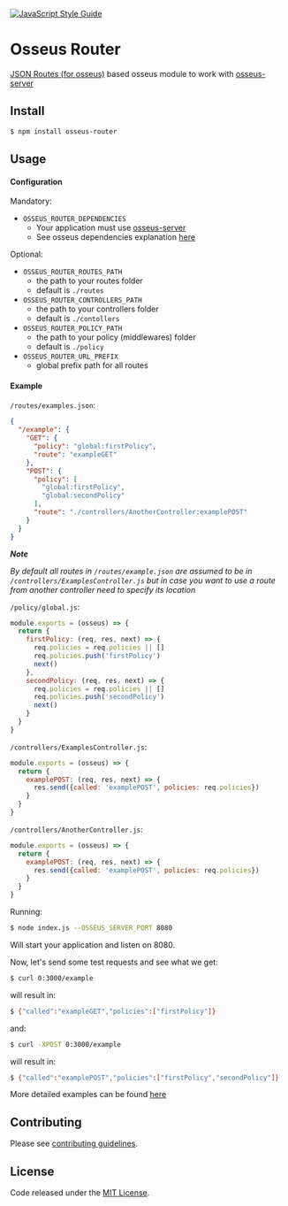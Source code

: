 [![JavaScript Style Guide](https://cdn.rawgit.com/standard/standard/master/badge.svg)](https://github.com/standard/standard)

# Osseus Router

[JSON Routes (for osseus)](https://github.com/colucom/json-routing) based osseus module to work with [osseus-server](https://github.com/colucom/osseus-server)

## Install
```bash
$ npm install osseus-router
```

## Usage

#### Configuration

Mandatory:

* `OSSEUS_ROUTER_DEPENDENCIES`
	* Your application must use [osseus-server](https://github.com/colucom/osseus-server)
	* See osseus dependencies explanation [here](https://github.com/colucom/osseus#dependencies)

Optional:

* `OSSEUS_ROUTER_ROUTES_PATH`
	* the path to your routes folder
	* default is `./routes`
* `OSSEUS_ROUTER_CONTROLLERS_PATH`
	* the path to your controllers folder
	* default is `./contollers`
* `OSSEUS_ROUTER_POLICY_PATH`
	* the path to your policy (middlewares) folder
	* default is `./policy`
* `OSSEUS_ROUTER_URL_PREFIX`
	* global prefix path for all routes

#### Example

`/routes/examples.json`:

```json
{
  "/example": {
    "GET": {
      "policy": "global:firstPolicy",
      "route": "exampleGET"
    },
    "POST": {
      "policy": [
        "global:firstPolicy",
        "global:secondPolicy"
      ],
      "route": "./controllers/AnotherController:examplePOST"
    }
  }
}
```

***Note***

*By default all routes in `/routes/example.json` are assumed to be in `/controllers/ExamplesController.js` but in case you want to use a route from another controller need to specify its location*

`/policy/global.js`:

```javascript
module.exports = (osseus) => {
  return {
    firstPolicy: (req, res, next) => {
      req.policies = req.policies || []
      req.policies.push('firstPolicy')
      next()
    },
    secondPolicy: (req, res, next) => {
      req.policies = req.policies || []
      req.policies.push('secondPolicy')
      next()
    }
  }
}
```

`/controllers/ExamplesController.js`:

```javascript
module.exports = (osseus) => {
  return {
    examplePOST: (req, res, next) => {
      res.send({called: 'examplePOST', policies: req.policies})
    }
  }
}
```

`/controllers/AnotherController.js`:

```javascript
module.exports = (osseus) => {
  return {
    examplePOST: (req, res, next) => {
      res.send({called: 'examplePOST', policies: req.policies})
    }
  }
}
```

Running:

```bash
$ node index.js --OSSEUS_SERVER_PORT 8080
```

Will start your application and listen on 8080.

Now, let's send some test requests and see what we get:

```bash
$ curl 0:3000/example
```

will result in:

```bash
$ {"called":"exampleGET","policies":["firstPolicy"]}
```

and:

```bash
$ curl -XPOST 0:3000/example
```

will result in:

```bash
$ {"called":"examplePOST","policies":["firstPolicy","secondPolicy"]}
```

More detailed examples can be found [here](https://github.com/colucom/json-routing)

## Contributing
Please see [contributing guidelines](https://github.com/colucom/osseus-router/blob/master/.github/CONTRIBUTING.md).

## License
Code released under the [MIT License](https://github.com/colucom/osseus-router/blob/master/LICENSE).
